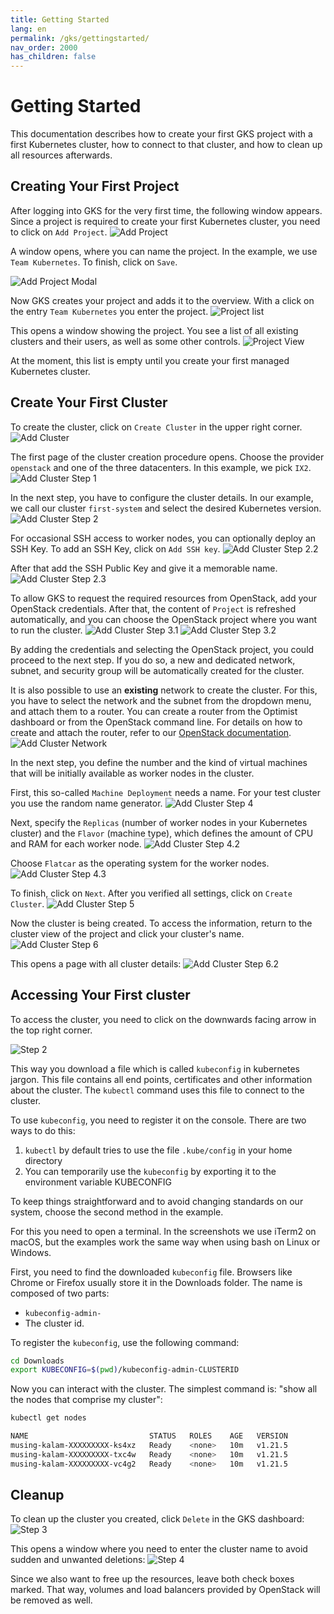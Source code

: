 ```yaml
---
title: Getting Started
lang: en
permalink: /gks/gettingstarted/
nav_order: 2000
has_children: false
---
```

# Getting Started

This documentation describes how to create your first GKS project with a first Kubernetes
cluster, how to connect to that cluster, and how to clean up all resources
afterwards.

## Creating Your First Project

After logging into GKS for the very first time, the following window appears.
Since a project is required to create your first Kubernetes cluster, you
need to click on `Add Project`.
![Add Project](addproject.png)

A window opens, where you can name the project. In the
example, we use `Team Kubernetes`.
To finish, click on `Save`.

![Add Project Modal](addproject_modal.png?resize=600)

Now GKS creates your project and adds it to the overview. With a click on
the entry `Team Kubernetes` you enter the project.
![Project list](projectlist.png)

This opens a window showing the project. You see a list of all existing
clusters and their users, as well as some other controls.
![Project View](projectview.png)

At the moment, this list is empty until you create your first managed Kubernetes cluster.

## Create Your First Cluster

To create the cluster, click on `Create Cluster` in the upper right corner.
![Add Cluster](projectview_addcluster.png)

The first page of the cluster creation procedure opens.
Choose the provider `openstack` and one of the three
datacenters. In this example, we pick `IX2`.
![Add Cluster Step 1](add_step1.png)

In the next step, you have to configure the cluster details. In our example,
we call our cluster `first-system` and select the desired Kubernetes version.
![Add Cluster Step 2](add_step2.png)

For occasional SSH access to worker nodes, you can optionally deploy an SSH Key.
To add an SSH Key, click on `Add SSH key`.
![Add Cluster Step 2.2](add_step2_2.png)

After that add the SSH Public Key and give it a memorable name.
![Add Cluster Step 2.3](add_step2_3.png)

To allow GKS to request the required resources from OpenStack, add your
OpenStack credentials. After that, the content of `Project` is refreshed
automatically, and you can choose the OpenStack project where you want to run the cluster.
![Add Cluster Step 3.1](add_step3.png)
![Add Cluster Step 3.2](add_step3_2.png)

By adding the credentials and selecting the OpenStack project, you could proceed to the next
step. If you do so, a new and dedicated network, subnet, and security group will be automatically created for the cluster.

It is also possible to use an **existing** network to create the cluster. For this, you have to select
the network and the subnet from the dropdown menu, and attach them to a router.
You can create a router from the Optimist dashboard or from the OpenStack command line.
For details on how to create and attach the router, refer to our [OpenStack documentation](/optimist/guided_tour/step10/).
![Add Cluster Network](create-cluster-network-exist.png)

In the next step, you define the number and the kind of virtual machines that will be initially available as worker nodes
in the cluster.

First, this so-called `Machine Deployment` needs a name. For your test cluster you use the random name generator.
![Add Cluster Step 4](add_step4.png)

Next, specify the `Replicas` (number of worker nodes in your Kubernetes cluster) and the `Flavor` (machine type), which
defines the amount of CPU and RAM for each worker node.
![Add Cluster Step 4.2](add_step4_2.png)

Choose `Flatcar` as the operating system for the worker nodes.
![Add Cluster Step 4.3](add_step4_3.png)

To finish, click on `Next`. After you verified all settings, click on `Create Cluster`.
![Add Cluster Step 5](add_step5.png)

Now the cluster is being created. To access the information, return to the cluster
view of the project and click your cluster's name.
![Add Cluster Step 6](add_step6.png)

This opens a page with all cluster details:
![Add Cluster Step 6.2](add_step6_2.png)

## Accessing Your First cluster

To access the cluster, you need to click on the downwards
facing arrow in the top right corner.

![Step 2](connect_2.png)

This way you download a file which is called `kubeconfig` in
kubernetes jargon. This file contains all end points, certificates
and other information about the cluster. The `kubectl` command uses
this file to connect to the cluster.

To use `kubeconfig`, you need to register it on the console.
There are two ways to do this:

1. `kubectl` by default tries to use the file `.kube/config`
   in your home directory
2. You can temporarily use the `kubeconfig` by exporting it to
   the environment variable KUBECONFIG

To keep things straightforward and to avoid changing standards
on our system, choose the second method in the example.

For this you need to open a terminal. In the screenshots we use
iTerm2 on macOS, but the examples work the same way when using
bash on Linux or Windows.

First, you need to find the downloaded `kubeconfig` file. Browsers
like Chrome or Firefox usually store it in the Downloads folder.
The name is composed of two parts:

* `kubeconfig-admin-`
* The cluster id.

 To register the `kubeconfig`, use the following command:

```bash
cd Downloads
export KUBECONFIG=$(pwd)/kubeconfig-admin-CLUSTERID
```

Now you can interact with the cluster. The simplest command is: "show
all the nodes that comprise my cluster":

```bash
kubectl get nodes

NAME                           STATUS   ROLES    AGE   VERSION
musing-kalam-XXXXXXXXX-ks4xz   Ready    <none>   10m   v1.21.5
musing-kalam-XXXXXXXXX-txc4w   Ready    <none>   10m   v1.21.5
musing-kalam-XXXXXXXXX-vc4g2   Ready    <none>   10m   v1.21.5
```

## Cleanup

To clean up the cluster you created, click `Delete` in the GKS dashboard:
![Step 3](delete_3.png)

This opens a window where you need to enter the cluster name
to avoid sudden and unwanted deletions:
![Step 4](delete_4.png)

Since we also want to free up the resources, leave both check
boxes marked. That way, volumes and load balancers provided by
OpenStack will be removed as well.
